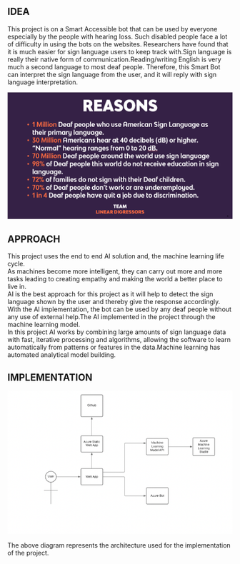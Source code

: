 
## IDEA
This project is on a Smart Accessible bot that can be used by everyone especially by the people with hearing loss. Such disabled people face a lot of difficulty in using the bots on the websites. Researchers have found that it is much easier for sign language users to keep track with.Sign language is really their native form of communication.Reading/writing English is very much a second language to most deaf people.
Therefore, this Smart Bot can interpret the sign language from the user, and it will reply with sign language interpretation.

![ ](https://github.com/s3805530/azure_accessiblebot/blob/master/asl%20reasons.png)

## APPROACH

This project uses the end to end AI solution and, the machine learning life cycle.  
As machines become more intelligent, they can carry out more and more tasks leading to creating empathy and making the world a better place to live in.   
AI is the best approach for this project as it will help to detect the sign language shown by the user and thereby give the response accordingly. With the AI implementation, the bot can be used by any deaf people without any use of external help.The AI implemented in the project through the machine learning model.  
In this project AI works by combining large amounts of sign language data with fast, iterative processing and  algorithms, allowing the software to learn automatically from patterns or features in the data.Machine learning has automated analytical model building.



## IMPLEMENTATION

![ ](https://github.com/s3805530/azure_accessiblebot/blob/master/Architecture.png)  

The above diagram represents the architecture used for the implementation of the project.
